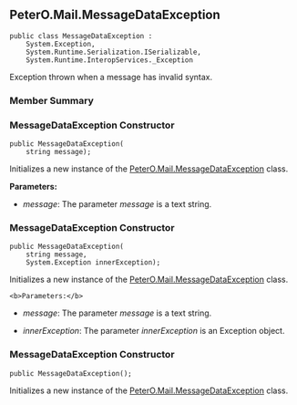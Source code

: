 ## PeterO.Mail.MessageDataException

    public class MessageDataException :
        System.Exception,
        System.Runtime.Serialization.ISerializable,
        System.Runtime.InteropServices._Exception

 Exception thrown when a message has invalid syntax.

### Member Summary

<a id="Void_ctor_System_String"></a>
### MessageDataException Constructor

    public MessageDataException(
        string message);

 Initializes a new instance of the [PeterO.Mail.MessageDataException](PeterO.Mail.MessageDataException.md) class.

   <b>Parameters:</b>

 * <i>message</i>: The parameter  <i>message</i>
 is a text string.

<a id="Void_ctor_System_String_System_Exception"></a>
### MessageDataException Constructor

    public MessageDataException(
        string message,
        System.Exception innerException);

 Initializes a new instance of the [PeterO.Mail.MessageDataException](PeterO.Mail.MessageDataException.md) class.

    <b>Parameters:</b>

 * <i>message</i>: The parameter  <i>message</i>
 is a text string.

 * <i>innerException</i>: The parameter  <i>innerException</i>
 is an Exception object.

<a id="Void_ctor"></a>
### MessageDataException Constructor

    public MessageDataException();

 Initializes a new instance of the [PeterO.Mail.MessageDataException](PeterO.Mail.MessageDataException.md) class.
